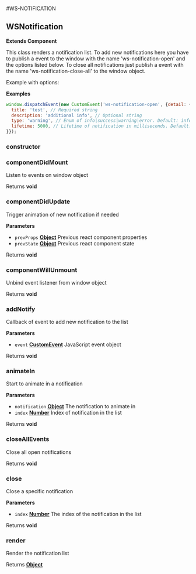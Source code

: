 #WS-NOTIFICATION
<!-- Generated by documentation.js. Update this documentation by updating the source code. -->

## WSNotification

**Extends Component**

This class renders a notification list. To add new notifications here you have to publish a event to the window
with the name 'ws-notification-open' and the options listed below. To close all notifications just publish a event
with the name 'ws-notification-close-all' to the window object.

Example with options:

**Examples**

```javascript
window.dispatchEvent(new CustomEvent('ws-notification-open', {detail: {
  title: 'test', // Required string
  description: 'additional info', // Optional string
  type: 'warning', // Enum of info|success|warning|error. Default: info
  lifetime: 5000, // Lifetime of notification in milliseconds. Default: max int
}});
```

### constructor

### componentDidMount

Listen to events on window object

Returns **void** 

### componentDidUpdate

Trigger animation of new notification if needed

**Parameters**

-   `prevProps` **[Object](https://developer.mozilla.org/en-US/docs/Web/JavaScript/Reference/Global_Objects/Object)** Previous react component properties
-   `prevState` **[Object](https://developer.mozilla.org/en-US/docs/Web/JavaScript/Reference/Global_Objects/Object)** Previous react component state

Returns **void** 

### componentWillUnmount

Unbind event listener from window object

Returns **void** 

### addNotify

Callback of event to add new notification to the list

**Parameters**

-   `event` **[CustomEvent](https://developer.mozilla.org/en-US/docs/Web/API/CustomEvent/CustomEvent)** JavaScript event object

Returns **void** 

### animateIn

Start to animate in a notification

**Parameters**

-   `notification` **[Object](https://developer.mozilla.org/en-US/docs/Web/JavaScript/Reference/Global_Objects/Object)** The notification to animate in
-   `index` **[Number](https://developer.mozilla.org/en-US/docs/Web/JavaScript/Reference/Global_Objects/Number)** Index of notification in the list

Returns **void** 

### closeAllEvents

Close all open notifications

Returns **void** 

### close

Close a specific notification

**Parameters**

-   `index` **[Number](https://developer.mozilla.org/en-US/docs/Web/JavaScript/Reference/Global_Objects/Number)** The index of the notification in the list

Returns **void** 

### render

Render the notification list

Returns **[Object](https://developer.mozilla.org/en-US/docs/Web/JavaScript/Reference/Global_Objects/Object)** 
